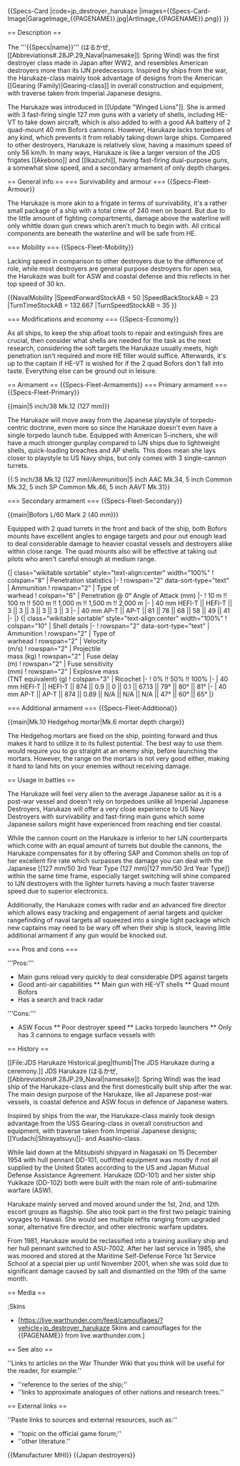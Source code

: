 {{Specs-Card
|code=jp_destroyer_harukaze
|images={{Specs-Card-Image|GarageImage_{{PAGENAME}}.jpg|ArtImage_{{PAGENAME}}.png}}
}}

== Description ==
<!-- ''In the first part of the description, cover the history of the ship's creation and military application. In the second part, tell the reader about using this ship in the game. Add a screenshot: if a beginner player has a hard time remembering vehicles by name, a picture will help them identify the ship in question.'' -->
The '''{{Specs|name}}''' (はるかぜ, [[Abbreviations#.28JP.29_Naval|namesake]]: Spring Wind) was the first destroyer class made in Japan after WW2, and resembles American destroyers more than its IJN predecessors. Inspired by ships from the war, the Harukaze-class mainly took advantage of designs from the American [[Gearing (Family)|Gearing-class]] in overall construction and equipment, with traverse taken from Imperial Japanese designs.

The Harukaze was introduced in [[Update "Winged Lions"]]. She is armed with 3 fast-firing single 127 mm guns with a variety of shells, including HE-VT to take down aircraft, which is also added to with a good AA battery of 2 quad-mount 40 mm Bofors cannons. However, Harukaze lacks torpedoes of any kind, which prevents it from reliably taking down large ships. Compared to other destroyers, Harukaze is relatively slow, having a maximum speed of only 56 km/h. In many ways, Harukaze is like a larger version of the JDS frigates [[Akebono]] and [[Ikazuchi]], having fast-firing dual-purpose guns, a somewhat slow speed, and a secondary armament of only depth charges.

== General info ==
=== Survivability and armour ===
{{Specs-Fleet-Armour}}
<!-- ''Talk about the vehicle's armour. Note the most well-defended and most vulnerable zones, e.g. the ammo magazine. Evaluate the composition of components and assemblies responsible for movement and manoeuvrability. Evaluate the survivability of the primary and secondary armaments separately. Don't forget to mention the size of the crew, which plays an important role in fleet mechanics. Save tips on preserving survivability for the "Usage in battles" section. If necessary, use a graphical template to show the most well-protected or most vulnerable points in the armour.'' -->

The Harukaze is more akin to a frigate in terms of survivability, it's a rather small package of a ship with a total crew of 240 men on board. But due to the little amount of fighting compartments, damage above the waterline will only whittle down gun crews which aren't much to begin with. All critical components are beneath the waterline and will be safe from HE.

=== Mobility ===
{{Specs-Fleet-Mobility}}
<!-- ''Write about the ship's mobility. Evaluate its power and manoeuvrability, rudder rerouting speed, stopping speed at full tilt, with its maximum forward and reverse speed.'' -->
Lacking speed in comparison to other destroyers due to the difference of role, while most destroyers are general purpose destroyers for open sea, the Harukaze was built for ASW and coastal defense and this reflects in her top speed of 30 kn.

{{NavalMobility
|SpeedForwardStockAB = 50
|SpeedBackStockAB = 23
|TurnTimeStockAB = 132.667
|TurnSpeedStockAB = 35
}}

=== Modifications and economy ===
{{Specs-Economy}}

As all ships, to keep the ship afloat tools to repair and extinguish fires are crucial, then consider what shells are needed for the task as the next research, considering the soft targets the Harukaze usually meets, high penetration isn't required and more HE filler would suffice. Afterwards, it's up to the captain if HE-VT is wished for if the 2 quad Bofors don't fall into taste. Everything else can be ground out in leisure.

== Armament ==
{{Specs-Fleet-Armaments}}
=== Primary armament ===
{{Specs-Fleet-Primary}}
<!-- ''Provide information about the characteristics of the primary armament. Evaluate their efficacy in battle based on their reload speed, ballistics and the capacity of their shells. Add a link to the main article about the weapon: <code><nowiki>{{main|Weapon name (calibre)}}</nowiki></code>. Broadly describe the ammunition available for the primary armament, and provide recommendations on how to use it and which ammunition to choose.'' -->
{{main|5 inch/38 Mk.12 (127 mm)}}

The Harukaze will move away from the Japanese playstyle of torpedo-centric doctrine, even more so since the Harukaze doesn't even have a single torpedo launch tube. Equipped with American 5-inchers, she will have a much stronger gunplay compared to IJN ships due to lightweight shells, quick-loading breaches and AP shells. This does mean she lays closer to playstyle to US Navy ships, but only comes with 3 single-cannon turrets.

{{:5 inch/38 Mk.12 (127 mm)/Ammunition|5 inch AAC Mk.34, 5 inch Common Mk.32, 5 inch SP Common Mk.46, 5 inch AAVT Mk.31}}

=== Secondary armament ===
{{Specs-Fleet-Secondary}}
<!-- ''Some ships are fitted with weapons of various calibres. Secondary armaments are defined as weapons chosen with the control <code>Select secondary weapon</code>. Evaluate the secondary armaments and give advice on how to use them. Describe the ammunition available for the secondary armament. Provide recommendations on how to use them and which ammunition to choose. Remember that any anti-air armament, even heavy calibre weapons, belong in the next section. If there is no secondary armament, remove this section.'' -->
{{main|Bofors L/60 Mark 2 (40 mm)}}

Equipped with 2 quad turrets in the front and back of the ship, both Bofors mounts have excellent angles to engage targets and pour out enough lead to deal considerable damage to heavier coastal vessels and destroyers alike within close range. The quad mounts also will be effective at taking out pilots who aren't careful enough at medium range.

{| class="wikitable sortable" style="text-align:center" width="100%"
! colspan="8" | Penetration statistics
|-
! rowspan="2" data-sort-type="text" | Ammunition
! rowspan="2" | Type of<br>warhead
! colspan="6" | Penetration @ 0° Angle of Attack (mm)
|-
! 10 m !! 100 m !! 500 m !! 1,000 m !! 1,500 m !! 2,000 m
|-
| 40 mm HEFI-T || HEFI-T || 3 || 3 || 3 || 3 || 3 || 3
|-
| 40 mm AP-T || AP-T || 81 || 78 || 68 || 58 || 49 || 41
|-
|}
{| class="wikitable sortable" style="text-align:center" width="100%"
! colspan="10" | Shell details
|-
! rowspan="2" data-sort-type="text" | Ammunition
! rowspan="2" | Type of<br>warhead
! rowspan="2" | Velocity<br>(m/s)
! rowspan="2" | Projectile<br>mass (kg)
! rowspan="2" | Fuse delay<br>(m)
! rowspan="2" | Fuse sensitivity<br>(mm)
! rowspan="2" | Explosive mass<br>(TNT equivalent) (g)
! colspan="3" | Ricochet
|-
! 0% !! 50% !! 100%
|-
| 40 mm HEFI-T || HEFI-T || 874 || 0.9 || 0 || 0.1 || 67.13 || 79° || 80° || 81°
|-
| 40 mm AP-T || AP-T || 874 || 0.89 || N/A || N/A || N/A || 47° || 60° || 65°
|}

=== Additional armament ===
{{Specs-Fleet-Additional}}
<!-- ''Describe the available additional armaments of the ship: depth charges, mines, torpedoes. Talk about their positions, available ammunition and launch features such as dead zones of torpedoes. If there is no additional armament, remove this section.'' -->
{{main|Mk.10 Hedgehog mortar|Mk.6 mortar depth charge}}

The Hedgehog mortars are fixed on the ship, pointing forward and thus makes it hard to utilize it to its fullest potential. The best way to use them would require you to go straight at an enemy ship, before launching the mortars. However, the range on the mortars is not very good either, making it hard to land hits on your enemies without receiving damage.

== Usage in battles ==
<!-- ''Describe the technique of using this ship, the characteristics of her use in a team and tips on strategy. Abstain from writing an entire guide – don't try to provide a single point of view, but give the reader food for thought. Talk about the most dangerous opponents for this vehicle and provide recommendations on fighting them. If necessary, note the specifics of playing with this vehicle in various modes (AB, RB, SB).'' -->

The Harukaze will feel very alien to the average Japanese sailor as it is a post-war vessel and doesn't rely on torpedoes unlike all Imperial Japanese Destroyers, Harukaze will offer a very close experience to US Navy Destroyers with survivability and fast-firing main guns which some Japanese sailors might have experienced from reaching end tier coastal.

While the cannon count on the Harukaze is inferior to her IJN counterparts which come with an equal amount of turrets but double the cannons, the Harukaze compensates for it by offering SAP and Common shells on top of her excellent fire rate which surpasses the damage you can deal with the Japanese [[127 mm/50 3rd Year Type (127 mm)|127 mm/50 3rd Year Type]] within the same time frame, especially target switching will shine compared to IJN destroyers with the lighter turrets having a much faster traverse speed due to superior electronics.

Additionally, the Harukaze comes with radar and an advanced fire director which allows easy tracking and engagement of aerial targets and quicker rangefinding of naval targets all squeezed into a single tight package which new captains may need to be wary off when their ship is stock, leaving little additional armament if any gun would be knocked out.

=== Pros and cons ===
<!-- ''Summarise and briefly evaluate the vehicle in terms of its characteristics and combat effectiveness. Mark its pros and cons in the bulleted list. Try not to use more than 6 points for each of the characteristics. Avoid using categorical definitions such as "bad", "good" and the like - use substitutions with softer forms such as "inadequate" and "effective".'' -->

'''Pros:'''

* Main guns reload very quickly to deal considerable DPS against targets
* Good anti-air capabilities
** Main gun with HE-VT shells
** Quad mount Bofors
* Has a search and track radar

'''Cons:'''

* ASW Focus
** Poor destroyer speed
** Lacks torpedo launchers
** Only has 3 cannons to engage surface vessels with

== History ==
<!-- ''Describe the history of the creation and combat usage of the ship in more detail than in the introduction. If the historical reference turns out to be too long, take it to a separate article, taking a link to the article about the ship and adding a block "/History" (example: <nowiki>https://wiki.warthunder.com/(Ship-name)/History</nowiki>) and add a link to it here using the <code>main</code> template. Be sure to reference text and sources by using <code><nowiki><ref></ref></nowiki></code>, as well as adding them at the end of the article with <code><nowiki><references /></nowiki></code>. This section may also include the ship's dev blog entry (if applicable) and the in-game encyclopedia description (under <code><nowiki>=== In-game description ===</nowiki></code>, also if applicable).'' -->
[[File:JDS Harukaze Historical.jpeg|thumb|The JDS Harukaze during a ceremony.]]
JDS Harukaze (はるかぜ, [[Abbreviations#.28JP.29_Naval|namesake]]: Spring Wind) was the lead ship of the Harukaze-class and the first domestically built ship after the war. The main design purpose of the Harukaze, like all Japanese post-war vessels, is coastal defence and ASW focus in defence of Japanese waters.

Inspired by ships from the war, the Harukaze-class mainly took design advantage from the USS Gearing-class in overall construction and equipment, with traverse taken from Imperial Japanese designs; [[Yudachi|Shirayatsuyu]]- and Asashio-class.

While laid down at the Mitsubishi shipyard in Nagasaki on 15 December 1954 with hull pennant DD-101, outfitted equipment was mostly if not all supplied by the United States according to the US and Japan Mutual Defense Assistance Agreement. Harukaze (DD-101) and her sister ship Yukikaze (DD-102) both were built with the main role of anti-submarine warfare (ASW).

Harukaze mainly served and moved around under the 1st, 2nd, and 12th escort groups as flagship. She also took part in the first two pelagic training voyages to Hawaii. She would see multiple refits ranging from upgraded sonar, alternative fire director, and other electronic warfare updates.

From 1981, Harukaze would be reclassified into a training auxiliary ship and her hull pennant switched to ASU-7002. After her last service in 1985, she was moored and stored at the Maritime Self-Defense Force 1st Service School at a special pier up until November 2001, when she was sold due to significant damage caused by salt and dismantled on the 19th of the same month.

== Media ==
<!-- ''Excellent additions to the article would be video guides, screenshots from the game, and photos.'' -->

;Skins
* [https://live.warthunder.com/feed/camouflages/?vehicle=jp_destroyer_harukaze Skins and camouflages for the {{PAGENAME}} from live.warthunder.com.]

== See also ==
<!-- ''Links to articles on the War Thunder Wiki that you think will be useful for the reader, for example:''
* ''reference to the series of the ship;''
* ''links to approximate analogues of other nations and research trees.'' -->
''Links to articles on the War Thunder Wiki that you think will be useful for the reader, for example:''

* ''reference to the series of the ship;''
* ''links to approximate analogues of other nations and research trees.''

== External links ==
<!-- ''Paste links to sources and external resources, such as:''
* ''topic on the official game forum;''
* ''other literature.'' -->
''Paste links to sources and external resources, such as:''

* ''topic on the official game forum;''
* ''other literature.''

{{Manufacturer MHI}}
{{Japan destroyers}}